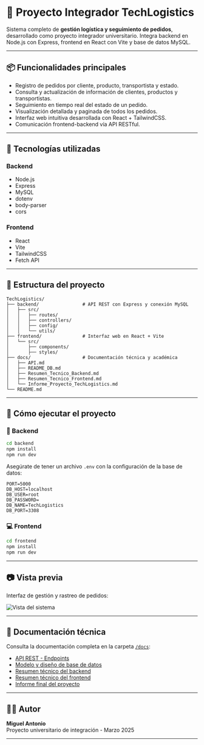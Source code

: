 # 🚚 Proyecto Integrador TechLogistics

Sistema completo de **gestión logística y seguimiento de pedidos**, desarrollado como proyecto integrador universitario. Integra backend en Node.js con Express, frontend en React con Vite y base de datos MySQL.

---

## 📦 Funcionalidades principales

- Registro de pedidos por cliente, producto, transportista y estado.
- Consulta y actualización de información de clientes, productos y transportistas.
- Seguimiento en tiempo real del estado de un pedido.
- Visualización detallada y paginada de todos los pedidos.
- Interfaz web intuitiva desarrollada con React + TailwindCSS.
- Comunicación frontend-backend vía API RESTful.

---

## 🧹 Tecnologías utilizadas

### Backend
- Node.js
- Express
- MySQL
- dotenv
- body-parser
- cors

### Frontend
- React
- Vite
- TailwindCSS
- Fetch API

---

## 📂 Estructura del proyecto

```
TechLogistics/
├── backend/                # API REST con Express y conexión MySQL
│   ├── src/
│   │   ├── routes/
│   │   ├── controllers/
│   │   ├── config/
│   │   └── utils/
├── frontend/               # Interfaz web en React + Vite
│   └── src/
│       ├── components/
│       ├── styles/
├── docs/                   # Documentación técnica y académica
│   ├── API.md
│   ├── README_DB.md
│   ├── Resumen_Tecnico_Backend.md
│   ├── Resumen_Tecnico_Frontend.md
│   └── Informe_Proyecto_TechLogistics.md
└── README.md
```

---

## 🧪 Cómo ejecutar el proyecto

### 🔧 Backend

```bash
cd backend
npm install
npm run dev
```

Asegúrate de tener un archivo `.env` con la configuración de la base de datos:

```env
PORT=5000
DB_HOST=localhost
DB_USER=root
DB_PASSWORD=
DB_NAME=TechLogistics
DB_PORT=3308
```

### 💻 Frontend

```bash
cd frontend
npm install
npm run dev
```

---

## 📷 Vista previa

Interfaz de gestión y rastreo de pedidos:

![Vista del sistema](docs/Captura_Interfaz.png) <!-- Puedes reemplazarlo por tu imagen final -->

---

## 📄 Documentación técnica

Consulta la documentación completa en la carpeta [`/docs`](docs/):

- [API REST - Endpoints](docs/API.md)
- [Modelo y diseño de base de datos](docs/README_DB.md)
- [Resumen técnico del backend](docs/Resumen_Tecnico_Backend.md)
- [Resumen técnico del frontend](docs/Resumen_Tecnico_Frontend.md)
- [Informe final del proyecto](docs/Informe_Proyecto_TechLogistics.md)

---

## 👨‍💻 Autor

**Miguel Antonio**  
Proyecto universitario de integración - Marzo 2025

---